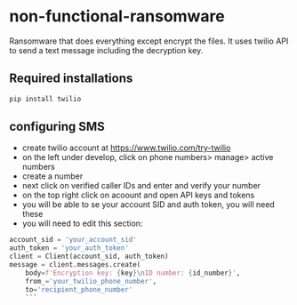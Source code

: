 # non-functional-ransomware
Ransomware that does everything except encrypt the files. It uses twilio API to send a text message including the decryption key.
## Required installations
```bash
pip install twilio
```
## configuring SMS
- create twilio account at https://www.twilio.com/try-twilio
- on the left under develop, click on phone numbers> manage> active numbers
- create a number
- next click on verified caller IDs and enter and verify your number
- on the top right click on acoount and open API keys and tokens
- you will be able to se your account SID and auth token, you will need these
- you will need to edit this section:
```python
account_sid = 'your_account_sid'
auth_token = 'your_auth_token'
client = Client(account_sid, auth_token)
message = client.messages.create(
    body=f'Encryption key: {key}\nID number: {id_number}',
    from_='your_twilio_phone_number',
    to='recipient_phone_number'
    ```
